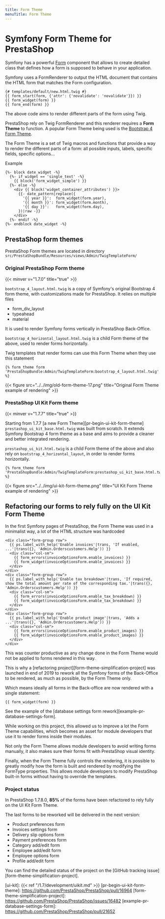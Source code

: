 ```yaml
---
title: Form Theme
menuTitle: Form Theme
---
```


# Symfony Form Theme for PrestaShop

Symfony has a powerful [Form][sf-form-component] component that allows to create detailed class that defines how a form is supposed to behave in your application.

Symfony uses a FormRenderer to output the HTML document that contains the HTML form that matches the Form configuration.

```
{# templates/default/new.html.twig #}
{{ form_start(form, {'attr': {'novalidate': 'novalidate'}}) }}
{{ form_widget(form) }}
{{ form_end(form) }}
```

The above code aims to render different parts of the form using Twig.

PrestaShop rely on Twig FormRenderer and this renderer requires a **Form Theme** to function. A popular Form Theme being used is the [Bootstrap 4 Form Theme][sf-bootstrap4-form-theme].

The Form Theme is a set of Twig macros and functions that provide a way to render the different parts of a form: all possible inputs, labels, specific fields, specific options...

Example
```
{%- block date_widget -%}
  {%- if widget == 'single_text' -%}
    {{ block('form_widget_simple') }}
  {%- else -%}
    <div {{ block('widget_container_attributes') }}>
      {{- date_pattern|replace({
        '{{ year }}':  form_widget(form.year),
        '{{ month }}': form_widget(form.month),
        '{{ day }}':   form_widget(form.day),
      })|raw -}}
    </div>
  {%- endif -%}
{%- endblock date_widget -%}
```

## PrestaShop form themes

PrestaShop Form themes are located in directory `src/PrestaShopBundle/Resources/views/Admin/TwigTemplateForm/`

### Original PrestaShop Form theme
{{< minver v="1.7.0" title="true" >}}

`bootstrap_4_layout.html.twig` is a copy of Symfony's original Bootstrap 4 form theme, with customizations made for PrestaShop. It relies on multiple files

- form_div_layout
- typeahead
- material

It is used to render Symfony forms vertically in PrestaShop Back-Office.

`bootstrap_4_horizontal_layout.html.twig` is a child Form theme of the above, used to render forms horizontally.

Twig templates that render forms can use this Form Theme when they use this statement
```
{% form_theme form 'PrestaShopBundle:Admin/TwigTemplateForm:bootstrap_4_layout.html.twig' %}
```

{{< figure src="../../img/old-form-theme-17.png" title="Original Form Theme example of rendering" >}}

### PrestaShop UI Kit Form theme
{{< minver v="1.7.7" title="true" >}}

Starting from 1.7.7 [a new Form Theme][pr-begin-ui-kit-form-theme] `prestashop_ui_kit_base.html.twig` was built from scratch. It extends Symfony Bootstrap 4 form theme as a base and aims to provide a cleaner and better integrated rendering.

`prestashop_ui_kit.html.twig` is a child Form theme of the above and also rely on `bootstrap_4_horizontal_layout`, in order to render forms horizontally.

```
{% form_theme form 'PrestaShopBundle:Admin/TwigTemplateForm:prestashop_ui_kit_base.html.twig' %}
```

{{< figure src="../../img/ui-kit-form-theme.png" title="UI Kit Form Theme example of rendering" >}}


## Refactoring our forms to rely fully on the UI Kit Form Theme

In the first Symfony pages of PrestaShop, the Form Theme was used in a minimalist way, a lot of the HTML structure was hardcoded
```
<div class="form-group row">
  {{ ps.label_with_help('Enable invoices'|trans, 'If enabled, ...'|trans({}, 'Admin.Orderscustomers.Help')) }}
  <div class="col-sm">
    {{ form_errors(invoiceOptionsForm.enable_invoices) }}
    {{ form_widget(invoiceOptionsForm.enable_invoices) }}
  </div>
</div>
<div class="form-group row">
  {{ ps.label_with_help('Enable tax breakdown'|trans, 'If required, show the total amount per rate of the corresponding tax.'|trans({}, 'Admin.Orderscustomers.Help')) }}
  <div class="col-sm">
    {{ form_errors(invoiceOptionsForm.enable_tax_breakdown) }}
    {{ form_widget(invoiceOptionsForm.enable_tax_breakdown) }}
  </div>
</div>
<div class="form-group row">
  {{ ps.label_with_help('Enable product image'|trans, 'Adds a ...'|trans({}, 'Admin.Orderscustomers.Help')) }}
  <div class="col-sm">
    {{ form_errors(invoiceOptionsForm.enable_product_images) }}
    {{ form_widget(invoiceOptionsForm.enable_product_images) }}
  </div>
</div>
```

This was counter productive as any change done in the Form Theme would not be applied to forms rendered in this way.

This is why a [refactoring project][form-theme-simplification-project] was launched in end of 2019 to rework all the Symfony forms of the Back-Office to be rendered, as much as possible, by the Form Theme only.

Which means ideally all forms in the Back-office are now rendered with a single statement:

```
{{ form_widget(form) }}
```

See the example of the [database settings form rework][example-pr-database-settings-form].

While working on this project, this allowed us to improve a lot the Form Theme capabilities, which becomes an asset for module developers that use it to render forms inside their modules.

Not only the Form Theme allows module developers to avoid writing forms manually, it also makes sure their forms fit with PrestaShop visual identity.

Finally, when the Form Theme fully controls the rendering, it is possible to greatly modify how the form is built and rendered by modifying the FormType properties. This allows module developers to modify PrestaShop built-in forms without having to override the templates.

### Project status

In PrestaShop 1.7.8.0, **85%** of the forms have been refactored to rely fully on the UI Kit Form Theme.

The last forms to be reworked will be delivered in the next version:
- Product preferences form
- Invoices settings form
- Delivery slip options form
- Payment preferences form
- Category add/edit form
- Employee add/edit form
- Employee options form
- Profile add/edit form

You can find the detailed status of the project on the [GitHub tracking issue][form-theme-simplification-project].


[sf-form-component]: https://symfony.com/doc/current/forms.html
[sf-bootstrap4-form-theme]: https://symfony.com/doc/current/form/bootstrap4.html
[ui-kit]: {{< ref "/1.7/development/uikit.md" >}}
[pr-begin-ui-kit-form-theme]: https://github.com/PrestaShop/PrestaShop/pull/16964
[form-theme-simplification-project]: https://github.com/PrestaShop/PrestaShop/issues/16482
[example-pr-database-settings-form]: https://github.com/PrestaShop/PrestaShop/pull/21652
